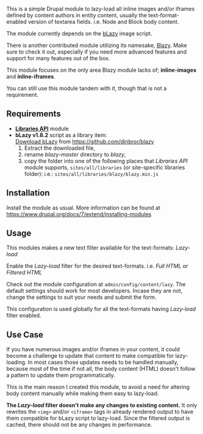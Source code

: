 This is a simple Drupal module to lazy-load all inline images and/or iframes
defined by content authors in entity content, usually the text-format-enabled
version of textarea fields. i.e. Node and Block body content.

The module currently depends on the [bLazy][1] image script.

There is another contributed module utilizing its namesake, [Blazy][2].
Make sure to check it out, especially if you need more advanced features and
support for many features out of the box.

This module focuses on the only area Blazy module lacks of; **inline-images**
and **inline-iframes**.

You can still use this module tandem with it, though that is not a requirement.

## Requirements

* **[Libraries API][4]** module
* **bLazy v1.8.2** script as a library item:  
  [Download bLazy][3] from https://github.com/dinbror/blazy  
  1) Extract the downloaded file,
  2) rename *blazy-master* directory to *blazy*,
  3) copy the folder into one of the following places that *Libraries API*
  module supports, `sites/all/libraries` (or site-specific libraries folder):
  i.e.: `sites/all/libraries/blazy/blazy.min.js`  

## Installation

Install the module as usual. More information can be found at
https://www.drupal.org/docs/7/extend/installing-modules

## Usage

This modules makes a new text filter available for the text-formats: *Lazy-load*

Enable the *Lazy-load* filter for the desired text-formats. i.e. *Full HTML* or
*Filtered HTML*

Check out the module configuration at `admin/config/content/lazy`. The default
settings should work for most developers. Incase they are not, change the
settings to suit your needs and submit the form.

This configuration is used globally for all the text-formats having *Lazy-load*
filter enabled.

## Use Case

If you have numerous images and/or iframes in your content, it could become
a challenge to update that content to make compatible for lazy-loading. In
most cases those updates needs to be handled manually, because most of the time
if not all, the body content (HTML) doesn't follow a pattern to update
them programmatically.

This is the main reason I created this module, to avoid a need for altering body
content manually while making them easy to lazy-load.

**The *Lazy-load* filter doesn't make any changes to existing content.** It only
rewrites the `<img>` and/or `<iframe>` tags in already rendered output to have
them compatible for bLazy script to lazy-load. Since the filtered output is
cached, there should not be any changes in performance.

  [1]: http://dinbror.dk/blazy/
  [2]: https://www.drupal.org/project/blazy
  [3]: https://github.com/dinbror/blazy/archive/master.zip
  [4]: https://www.drupal.org/project/libraries
